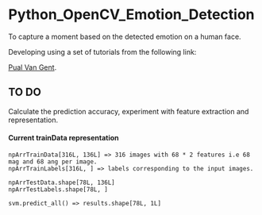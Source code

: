 # Python_OpenCV_Emotion_Detection
To capture a moment based on the detected emotion on a human face.

Developing using a set of tutorials from the following link:

[Pual Van Gent](http://www.paulvangent.com/).

## TO DO
Calculate the prediction accuracy, experiment with feature extraction and representation.

#### Current trainData representation
```
npArrTrainData[316L, 136L] => 316 images with 68 * 2 features i.e 68 mag and 68 ang per image.
npArrTrainLabels[316L, ] => labels corresponding to the input images.

npArrTestData.shape[78L, 136L]
npArrTestLabels.shape[78L, ] 

svm.predict_all() => results.shape[78L, 1L]
```